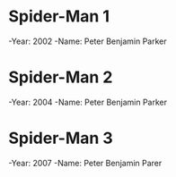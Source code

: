 # Spider-Man 1
-Year: 2002
-Name: Peter Benjamin Parker

# Spider-Man 2
-Year: 2004
-Name: Peter Benjamin Parker

# Spider-Man 3
-Year: 2007
-Name: Peter Benjamin Parer
